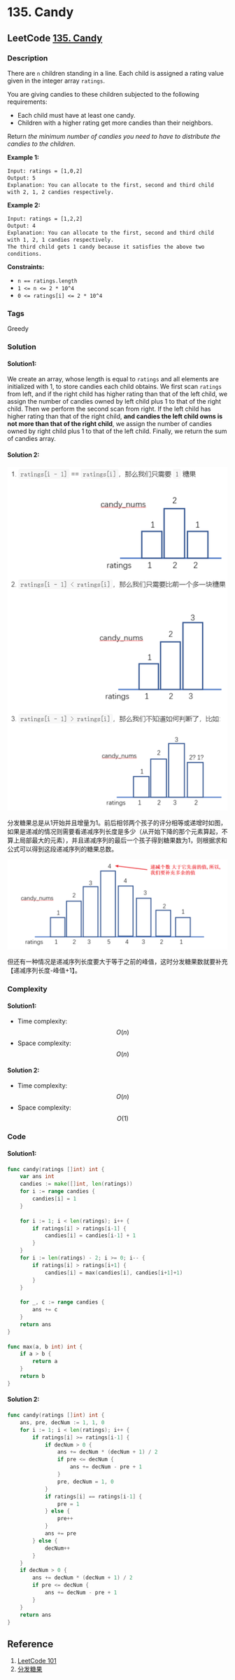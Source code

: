 # 135. Candy

## LeetCode [135. Candy](title)

### Description

There are `n` children standing in a line. Each child is assigned a rating value given in the integer array `ratings`.

You are giving candies to these children subjected to the following requirements:

* Each child must have at least one candy.
* Children with a higher rating get more candies than their neighbors.

Return _the minimum number of candies you need to have to distribute the candies to the children_.

**Example 1:**

```text
Input: ratings = [1,0,2]
Output: 5
Explanation: You can allocate to the first, second and third child with 2, 1, 2 candies respectively.
```

**Example 2:**

```text
Input: ratings = [1,2,2]
Output: 4
Explanation: You can allocate to the first, second and third child with 1, 2, 1 candies respectively.
The third child gets 1 candy because it satisfies the above two conditions.
```

**Constraints:**

* `n == ratings.length`
* `1 <= n <= 2 * 10^4`
* `0 <= ratings[i] <= 2 * 10^4`

### Tags

Greedy

### Solution

#### Solution1: 

We create an array, whose length is equal to `ratings` and all elements are initialized with 1, to store candies each child obtains. We first scan `ratings` from left, and if the right child has higher rating than that of the left child, we assign the number of candies owned by left child plus 1 to that of the right child. Then we perform the second scan from right. If the left child has higher rating than that of the right child, **and candies the left child owns is not more than that of the right child**, we assign the number of candies owned by right child plus 1 to that of the left child. Finally, we return the sum of candies array.

#### Solution 2: 

![](../.gitbook/assets/image%20%2816%29.png)

分发糖果总是从1开始并且增量为1。前后相邻两个孩子的评分相等或递增时如图，如果是递减的情况则需要看递减序列长度是多少（从开始下降的那个元素算起，不算上局部最大的元素），并且递减序列的最后一个孩子得到糖果数为1，则根据求和公式可以得到这段递减序列的糖果总数。

![](../.gitbook/assets/image%20%2817%29.png)

但还有一种情况是递减序列长度要大于等于之前的峰值，这时分发糖果数就要补充【递减序列长度-峰值+1】。

### Complexity

#### Solution1: 

* Time complexity: $$O(n)$$
* Space complexity: $$O(n)$$

#### Solution 2: 

* Time complexity: $$O(n)$$
* Space complexity: $$O(1)$$

### Code

#### Solution1: 

```go
func candy(ratings []int) int {
	var ans int
	candies := make([]int, len(ratings))
	for i := range candies {
		candies[i] = 1
	}

	for i := 1; i < len(ratings); i++ {
		if ratings[i] > ratings[i-1] {
			candies[i] = candies[i-1] + 1
		}
	}
	for i := len(ratings) - 2; i >= 0; i-- {
		if ratings[i] > ratings[i+1] {
			candies[i] = max(candies[i], candies[i+1]+1)
		}
	}

	for _, c := range candies {
		ans += c
	}
	return ans
}

func max(a, b int) int {
	if a > b {
		return a
	}
	return b
}
```

#### Solution 2: 

```go
func candy(ratings []int) int {
	ans, pre, decNum := 1, 1, 0
	for i := 1; i < len(ratings); i++ {
		if ratings[i] >= ratings[i-1] {
			if decNum > 0 {
				ans += decNum * (decNum + 1) / 2
				if pre <= decNum {
					ans += decNum - pre + 1
				}
				pre, decNum = 1, 0
			}
			if ratings[i] == ratings[i-1] {
				pre = 1
			} else {
				pre++
			}
			ans += pre
		} else {
			decNum++
		}
	}
	if decNum > 0 {
		ans += decNum * (decNum + 1) / 2
		if pre <= decNum {
			ans += decNum - pre + 1
		}
	}
	return ans
}
```

## Reference

1. [LeetCode 101](https://github.com/changgyhub/leetcode_101)
2. [分发糖果](https://leetcode-cn.com/problems/candy/solution/fen-fa-tang-guo-by-powcai/)

